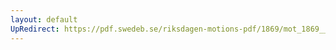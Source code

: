 ```yaml
---
layout: default
UpRedirect: https://pdf.swedeb.se/riksdagen-motions-pdf/1869/mot_1869__ak__00284/mot_1869__ak__00284_001.pdf
---
```

